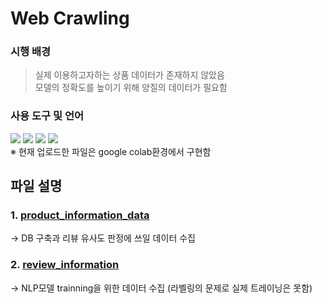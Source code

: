 # Web Crawling
### 시행 배경
> 실제 이용하고자하는 상품 데이터가 존재하지 않았음 <br>
> 모델의 정확도를 높이기 위해 양질의 데이터가 필요함
### 사용 도구 및 언어
<div>
<img src="http://img.shields.io/badge/Python-3776AB?style=round&logo=Python&logoColor=white" />
<img src="http://img.shields.io/badge/Selenium-43B02A?style=round&logo=Selenium&logoColor=white" />
<img src="http://img.shields.io/badge/Jupyter-F37626?style=round&logo=Jupyter&logoColor=white" />
<img src="http://img.shields.io/badge/coLab-F9AB00?style=round&logo=googlecolab&logoColor=white" />
</div>
※ 현재 업로드한 파일은 google colab환경에서 구현함

<h2> 파일 설명</h2>
<h3>
1. <a href="https://github.com/xhdixhfl/Goggles_project/blob/main/crawling/product_infomation_data.ipynb">product_information_data</a>
</h3>
→ DB 구축과 리뷰 유사도 판정에 쓰일 데이터 수집<br>
<h3>
2. <a href="https://github.com/xhdixhfl/Goggles_project/blob/main/crawling/review_information.ipynb">review_information</a>
</h3>
→ NLP모델 trainning을 위한 데이터 수집 (라벨링의 문제로 실제 트레이닝은 못함)

